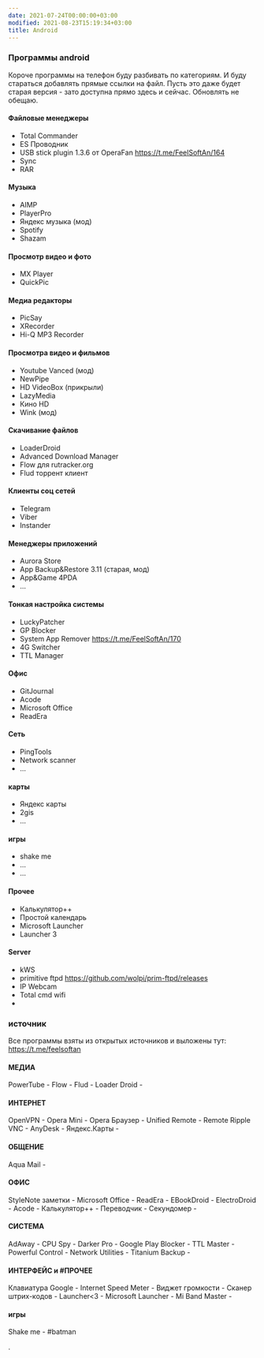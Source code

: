 ```yaml
---
date: 2021-07-24T00:00:00+03:00
modified: 2021-08-23T15:19:34+03:00
title: Android
---
```


### Программы android

Короче программы на телефон буду разбивать по категориям. И буду стараться добавлять прямые ссылки на файл. Пусть это даже будет старая версия - зато доступна прямо здесь и сейчас. Обновлять не обещаю.

#### Файловые менеджеры
   - Total Commander 
   - ES Проводник
   - USB stick plugin 1.3.6 от OperaFan <https://t.me/FeelSoftAn/164>
   - Sync
   - RAR

#### Музыка
   - AIMP
   - PlayerPro
   - Яндекс музыка (мод)
   - Spotify
   - Shazam

#### Просмотр видео и фото
   - MX Player
   - QuickPic
 
#### Медиа редакторы
   - PicSay
   - XRecorder
   - Hi-Q MP3 Recorder 

#### Просмотра видео и фильмов
   - Youtube Vanced (мод)
   - NewPipe
   - HD VideoBox (прикрыли)
   - LazyMedia 
   - Кино HD
   - Wink (мод)
 
#### Скачивание файлов
- LoaderDroid
- Advanced Download Manager
- Flow для rutracker.org
- Flud торрент клиент

#### Клиенты соц сетей
   - Telegram
   - Viber
   - Instander

#### Менеджеры приложений
   - Aurora Store
   - App Backup&Restore 3.11 (старая, мод)
   - App&Game 4PDA
   - ...

#### Тонкая настройка системы
   - LuckyPatcher
   - GP Blocker
   - System App Remover <https://t.me/FeelSoftAn/170>
   - 4G Switcher
   - TTL Manager

#### Офис
   - GitJournal
   - Acode
   - Microsoft Office
   - ReadEra

#### Сеть
- PingTools
- Network scanner
- ...

#### карты
- Яндекс карты
- 2gis
- ...

#### игры
- shake me
- ...
- ...

#### Прочее
- Калькулятор++
- Простой календарь
- Microsoft Launcher
- Launcher 3

#### Server
- kWS
- primitive ftpd <https://github.com/wolpi/prim-ftpd/releases>
- IP Webcam
- Total cmd wifi 
- 


### источник
Все программы взяты из открытых источников и выложены тут: <https://t.me/feelsoftan>

#### МЕДИА
PowerTube - 
Flow - 
Flud - 
Loader Droid - 


#### ИНТЕРНЕТ
OpenVPN - 
Opera Mini - 
Opera Браузер - 
Unified Remote - 
Remote Ripple VNC - 
AnyDesk - 
Яндекс.Карты - 

#### ОБЩЕНИЕ
Aqua Mail - 

#### ОФИС
StyleNote заметки - 
Microsoft Office - 
ReadEra - 
EBookDroid - 
ElectroDroid - 
Acode - 
Калькулятор++ - 
Переводчик - 
Секундомер - 

#### СИСТЕМА
AdAway - 
CPU Spy - 
Darker Pro - 
Google Play Blocker - 
TTL Master - 
Powerful Control - 
Network Utilities - 
Titanium Backup - 

#### ИНТЕРФЕЙС и #ПРОЧЕЕ
Клавиатура Google - 
Internet Speed Meter - 
Виджет громкости - 
Сканер штрих-кодов - 
Launcher<3 - 
Microsoft Launcher - 
Mi Band Master - 

#### игры
Shake me - #batman

.
